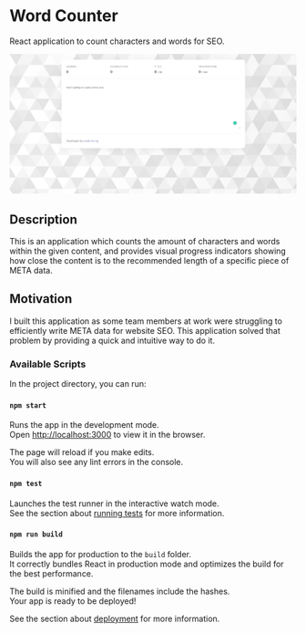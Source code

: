 # Word Counter

React application to count characters and words for SEO.

![Word Counter](documentation/word-counter.jpg)

## Description

This is an application which counts the amount of characters and words within the given content, and provides visual progress indicators showing how close the content is to the recommended length of a specific piece of META data.

## Motivation

I built this application as some team members at work were struggling to efficiently write META data for website SEO. This application solved that problem by providing a quick and intuitive way to do it.

### Available Scripts

In the project directory, you can run:

#### `npm start`

Runs the app in the development mode.\
Open [http://localhost:3000](http://localhost:3000) to view it in the browser.

The page will reload if you make edits.\
You will also see any lint errors in the console.

#### `npm test`

Launches the test runner in the interactive watch mode.\
See the section about [running tests](https://facebook.github.io/create-react-app/docs/running-tests) for more information.

#### `npm run build`

Builds the app for production to the `build` folder.\
It correctly bundles React in production mode and optimizes the build for the best performance.

The build is minified and the filenames include the hashes.\
Your app is ready to be deployed!

See the section about [deployment](https://facebook.github.io/create-react-app/docs/deployment) for more information.
